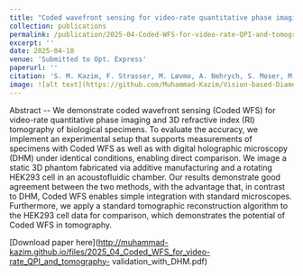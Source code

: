 ```yaml
---
title: "Coded wavefront sensing for video-rate quantitative phase imaging and tomography: validation with digital holographic microscopy"
collection: publications
permalink: /publication/2025-04-Coded-WFS-for-video-rate-QPI-and-tomography-validation-with-DHM
excerpt: ''
date: 2025-04-10
venue: 'Submitted to Opt. Express'
paperurl: ''
citation: 'S. M. Kazim, F. Strasser, M. Løvmo, A. Nehrych, S. Moser, M. Ziemczonok, W. Heidrich, I. Ihrke, and M. Ritsch-Marte, &quot;Coded wavefront sensing for video-rate quantitative phase imaging and tomography: validation with digital holographic microscopy,&quot; <i>Optica Open</i>, May. 2025'
image: ![alt text](https://github.com/Muhammad-Kazim/Vision-based-Diameter-Calculation-of-Holes-in-Mechanical-Adapters/blob/main/portfolio4.png)
---
```

Abstract -- We demonstrate coded wavefront sensing (Coded WFS) for video-rate quantitative phase imaging and 3D refractive index (RI) tomography of biological specimens. To evaluate the accuracy, we implement an experimental setup that supports measurements of specimens with Coded WFS as well as with digital holographic microscopy (DHM) under identical conditions, enabling direct comparison. We image a static 3D phantom fabricated via additive manufacturing and a rotating HEK293 cell in an acoustofluidic chamber. Our results demonstrate good agreement between the two methods, with the advantage that, in contrast to DHM, Coded WFS enables simple integration with standard microscopes. Furthermore, we apply a standard tomographic reconstruction algorithm to the HEK293 cell data for comparison, which demonstrates the potential of Coded WFS in tomography.

[Download paper here](http://muhammad-kazim.github.io/files/2025_04_Coded_WFS_for_video-rate_QPI_and_tomography- validation_with_DHM.pdf)
